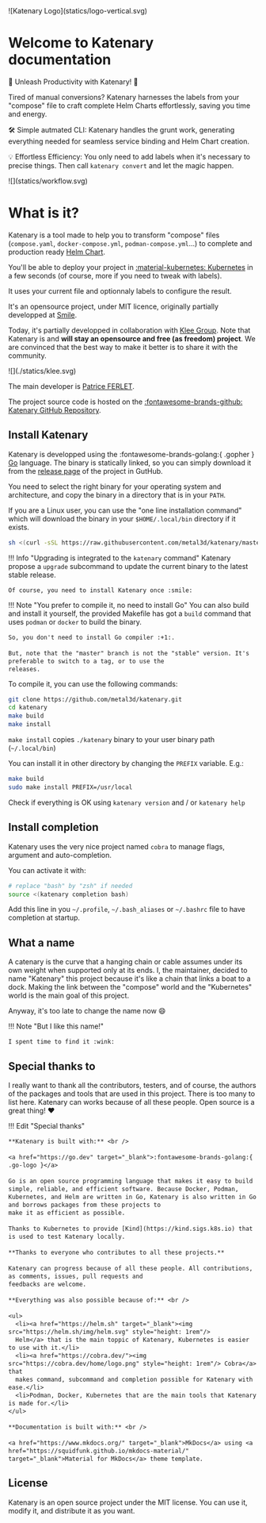 <div class="md-center">
![Katenary Logo](statics/logo-vertical.svg)
</div>

# Welcome to Katenary documentation

🚀 Unleash Productivity with Katenary! 🚀

Tired of manual conversions? Katenary harnesses the labels from your "compose" file to craft complete Helm Charts
effortlessly, saving you time and energy.

🛠️ Simple autmated CLI: Katenary handles the grunt work, generating everything needed for seamless service binding
and Helm Chart creation.

💡 Effortless Efficiency: You only need to add labels when it's necessary to precise things. Then call `katenary convert`
and let the magic happen.

<div style="margin: auto" class="zoomable">
![](statics/workflow.svg)
</div>

# What is it?

Katenary is a tool made to help you to transform "compose" files (`compose.yaml`, `docker-compose.yml`, `podman-compose.yml`...) to
complete and production ready [Helm Chart](https://helm.sh).

You'll be able to deploy your project in [:material-kubernetes: Kubernetes](https://kubernetes.io) in a few seconds
(of course, more if you need to tweak with labels).

It uses your current file and optionnaly labels to configure the result.

It's an opensource project, under MIT licence, originally partially developped at [Smile](https://www.smile.eu).  

Today, it's partially developped in collaboration with [Klee Group](https://www.kleegroup.com). Note that Katenary is
and **will stay an opensource and free (as freedom) project**. We are convinced that the best way to make it better is to
share it with the community.

<div id="klee">
![](./statics/klee.svg)
</div>

The main developer is [Patrice FERLET](https://github.com/metal3d).

The project source
code is hosted on the [:fontawesome-brands-github: Katenary GitHub Repository](https://github.com/metal3d/katenary).

## Install Katenary

Katenary is developped using the :fontawesome-brands-golang:{ .gopher } [Go](https://go.dev) language.
The binary is statically linked, so you can simply download it from the [release
page](https://github.com/metal3d/katenary/releases) of the project in GutHub.

You need to select the right binary for your operating system and architecture, and copy the binary in a directory
that is in your `PATH`.

If you are a Linux user, you can use the "one line installation command" which will download the binary in your
`$HOME/.local/bin` directory if it exists.

```bash
sh <(curl -sSL https://raw.githubusercontent.com/metal3d/katenary/master/install.sh)
```

!!! Info "Upgrading is integrated to the `katenary` command"
    Katenary propose a `upgrade` subcommand to update the current binary to the latest stable release.

    Of course, you need to install Katenary once :smile:

!!! Note "You prefer to compile it, no need to install Go"
    You can also build and install it yourself, the provided Makefile has got a `build` command that uses `podman` or
    `docker` to build the binary.

    So, you don't need to install Go compiler :+1:.

    But, note that the "master" branch is not the "stable" version. It's preferable to switch to a tag, or to use the
    releases.

To compile it, you can use the following commands:

```bash
git clone https://github.com/metal3d/katenary.git
cd katenary
make build
make install
```

`make install` copies `./katenary` binary to your user binary path (`~/.local/bin`)

You can install it in other directory by changing the `PREFIX` variable. E.g.:

```bash
make build
sudo make install PREFIX=/usr/local
```

Check if everything is OK using `katenary version` and / or `katenary help`

## Install completion

Katenary uses the very nice project named `cobra` to manage flags, argument and auto-completion.

You can activate it with:

```bash
# replace "bash" by "zsh" if needed
source <(katenary completion bash)
```

Add this line in you `~/.profile`, `~/.bash_aliases` or `~/.bashrc` file to have completion at startup.

## What a name

A catenary is the curve that a hanging chain or cable assumes under its own weight when supported only at its ends.
I, the maintainer, decided to name "Katenary" this project because it's like a chain that links a boat to a dock.
Making the link between the "compose" world and the "Kubernetes" world is the main goal of this project.

Anyway, it's too late to change the name now :smile:

!!! Note "But I like this name!"

    I spent time to find it :wink:

## Special thanks to

I really want to thank all the contributors, testers, and of course, the authors of the packages and tools that are used
in this project. There is too many to list here. Katenary can works because of all these people. Open source is a great
thing! :heart:

!!! Edit "Special thanks"

    **Katenary is built with:** <br /> 

    <a href="https://go.dev" target="_blank">:fontawesome-brands-golang:{ .go-logo }</a> 

    Go is an open source programming language that makes it easy to build simple, reliable, and efficient software. Because Docker, Podman,
    Kubernetes, and Helm are written in Go, Katenary is also written in Go and borrows packages from these projects to
    make it as efficient as possible.

    Thanks to Kubernetes to provide [Kind](https://kind.sigs.k8s.io) that is used to test Katenary locally.

    **Thanks to everyone who contributes to all these projects.**

    Katenary can progress because of all these people. All contributions, as comments, issues, pull requests and
    feedbacks are welcome.

    **Everything was also possible because of:** <br /> 

    <ul>
      <li><a href="https://helm.sh" target="_blank"><img src="https://helm.sh/img/helm.svg" style="height: 1rem"/>
      Helm</a> that is the main toppic of Katenary, Kubernetes is easier to use with it.</li> 
      <li><a href="https://cobra.dev/"><img src="https://cobra.dev/home/logo.png" style="height: 1rem"/> Cobra</a> that
      makes command, subcommand and completion possible for Katenary with ease.</li>
      <li>Podman, Docker, Kubernetes that are the main tools that Katenary is made for.</li>
    </ul>

    **Documentation is built with:** <br /> 

    <a href="https://www.mkdocs.org/" target="_blank">MkDocs</a> using <a
    href="https://squidfunk.github.io/mkdocs-material/" target="_blank">Material for MkDocs</a> theme template.

## License

Katenary is an open source project under the MIT license. You can use it, modify it, and distribute it as you want.
